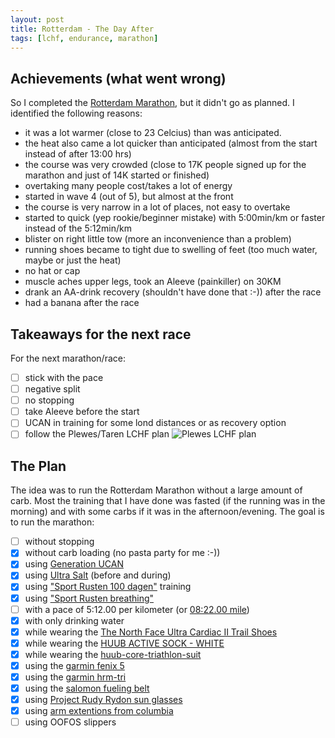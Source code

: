 ```yaml
---
layout: post
title: Rotterdam - The Day After
tags: [lchf, endurance, marathon]
---
```


## Achievements (what went wrong)
So I completed the [Rotterdam Marathon](https://www.strava.com/activities/2272071331), but it didn't go as planned. I identified the following reasons:
- it was a lot warmer (close to 23 Celcius) than was anticipated.
- the heat also came a lot quicker than anticipated (almost from the start instead of after 13:00 hrs)
- the course was very crowded (close to 17K people signed up for the marathon and just of 14K started or finished)
- overtaking many people cost/takes a lot of energy
- started in wave 4 (out of 5), but almost at the front
- the course is very narrow in a lot of places, not easy to overtake
- started to quick (yep rookie/beginner mistake) with 5:00min/km or faster instead of the 5:12min/km
- blister on right little tow (more an inconvenience than a problem)
- running shoes became to tight due to swelling of feet (too much water, maybe or just the heat)
- no hat or cap 
- muscle aches upper legs, took an Aleeve (painkiller) on 30KM 
- drank an AA-drink recovery (shouldn't have done that :-)) after the race
- had a banana after the race


## Takeaways for the next race
For the next marathon/race:
- [ ] stick with the pace
- [ ] negative split
- [ ] no stopping
- [ ] take Aleeve before the start
- [ ] UCAN in training for some lond distances or as recovery option
- [ ] follow the Plewes/Taren LCHF plan 
![Plewes LCHF plan](../_images/plewes-1.jpg)

## The Plan
The idea was to run the Rotterdam Marathon without a large amount of carb. Most the training that I have done was fasted (if the running was in the morning) and with some carbs if it was in the afternoon/evening.
The goal is to run the marathon:
- [ ] without stopping
- [x] without carb loading (no pasta party for me :-))
- [x] using [Generation UCAN](https://www.generationucan.com/)
- [x] using [Ultra Salt](http://www.purevitaminclub.com) (before and during)  
- [x] using ["Sport Rusten 100 dagen"](https://www.sportrusten.nl/sportrusten-schema-voor-de-marathon/) training
- [x] using ["Sport Rusten breathing"](https://www.sportrusten.nl/kennisbank/test-zelf-je-ademhaling/)
- [ ] with a pace of 5:12.00 per kilometer (or [08:22.00 mile](http://www.bane.info))
- [x] with only drinking water
- [x] while wearing the [The North Face Ultra Cardiac II Trail Shoes](https://www.thenorthface.com/shop/mens-ultra-cardiac-ii-nf0a2vuv?variationId=WU5#hero=0)
- [x] while wearing the [HUUB ACTIVE SOCK - WHITE](https://huubdesign.com/products/huub-active-sock-white)
- [x] while wearing the [huub-core-triathlon-suit](https://huubdesign.com/collections/triathlon-suits/products/huub-core-triathlon-suit-sleeved-mens-black-red?variant=22380811783)
- [x] using the [garmin fenix 5](https://buy.garmin.com/en-US/US/p/552982/pn/010-01688-00)
- [x] using the [garmin hrm-tri](https://buy.garmin.com/en-US/US/p/pn/010-10997-09)
- [x] using the [salomon fueling belt](https://www.salomon.com/en-us/shop/product/agile-500-belt-set.html#1191=9594)
- [x] using  [Project Rudy Rydon sun glasses](https://www.rudyproject.com/ww/en/products/performance-eyewear/rydon.html)
- [x] using [arm extentions from columbia](https://www.columbia.com/freezer-zero-arm-sleeves-SU9090.html?cgid=activity-trailrunning-accessories#start=1)
- [ ] using OOFOS slippers
